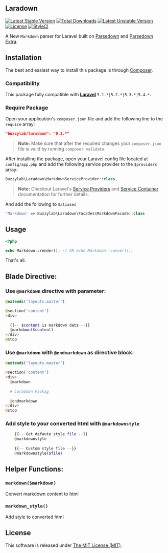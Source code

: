 Laradown
--------


[![Latest Stable Version](https://poser.pugx.org/buzzylab/laradown/version)](https://packagist.org/packages/buzzylab/laradown)
[![Total Downloads](https://poser.pugx.org/buzzylab/laradown/downloads)](https://packagist.org/packages/buzzylab/laradown)
[![Latest Unstable Version](https://poser.pugx.org/buzzylab/laradown/v/unstable)](//packagist.org/packages/buzzylab/laradown)
[![License](https://poser.pugx.org/buzzylab/laradown/license)](https://packagist.org/packages/buzzylab/laradown)
[![StyleCI](https://styleci.io/repos/61923982/shield)](https://styleci.io/repos/61923982)

A New `Markdown` parser for Laravel built on [Parsedown](https://github.com/erusev/parsedown) and [Parsedown Extra](https://github.com/erusev/parsedown-extra).

## Installation

The best and easiest way to install this package is through [Composer](https://getcomposer.org/).


### Compatibility

This package fully compatible with **[Laravel](https://laravel.com)** `5.1.*|5.2.*|5.3.*|5.4.*`.

### Require Package

Open your application's `composer.json` file and add the following line to the `require` array:
```json
"buzzylab/laradown": "0.1.*"
```

> **Note:** Make sure that after the required changes your `composer.json` file is valid by running `composer validate`.

After installing the package, open your Laravel config file located at `config/app.php` and add the following service provider to the `$providers` array:
```php
Buzzylab\Laradown\MarkdownServiceProvider::class,
```

> **Note:** Checkout Laravel's [Service Providers](https://laravel.com/docs/5.2/providers) and [Service Container](https://laravel.com/docs/5.2/container) documentation for further details.

And add the following to `$aliases`

```php
'Markdown' => Buzzylab\Laradown\Facades\MarkdownFacade::class
```


## Usage

```php
<?php

echo Markdown::render(); // OR echo Markdown::convert();
```
That's all.


## Blade Directive:

### Use `@markdown` directive with parameter:

```php
@extends('layouts.master')

@section('content')
<div>
    
  {{-- $content is markdown data --}}
  @markdown($content)
</div>
@stop
```

### Use `@markdown` with `@endmarkdown` as directive block:

```php
@extends('layouts.master')

@section('content')
<div>
  @markdown
  
  # Laradown Packag
  
  @endmarkdown
</div>
@stop
```

### Add style to your converted html with `@markdownstyle`

```php
    {{-- Get defaute style file --}}
    @markdownstyle
    
    {{-- Custom style file --}}
    @markdownstyle($file)
```
## Helper Functions:

### `markdown($markdown)`
Convert markdown content to html

### `markdown_style()`
Add style to converted html

## License

This software is released under [The MIT License (MIT)](LICENSE).
